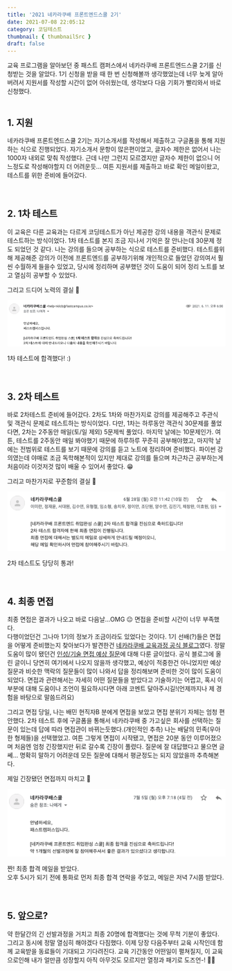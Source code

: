 ```yaml
---
title: '2021 네카라쿠배 프론트엔드스쿨 2기'
date: 2021-07-08 22:05:12
category: 코딩테스트
thumbnail: { thumbnailSrc }
draft: false
---
```


교육 프로그램을 알아보던 중 패스트 캠퍼스에서 네카라쿠배 프론트엔드스쿨 2기를 신청받는 것을 알았다. 1기 신청을 받을 때 한 번 신청해볼까 생각했었는데 너무 늦게 알아버려서 지원서를 작성할 시간이 없어 아쉬웠는데, 생각보다 다음 기회가 빨리와서 바로 신청했다.
<br/>
<br/>

## 1. 지원

네카라쿠배 프론트엔드스쿨 2기는 자기소개서를 작성해서 제출하고 구글폼을 통해 지원하는 식으로 진행되었다. 자기소개서 문항이 많은편이었고, 글자수 제한은 없어서 나는 1000자 내외로 맞춰 작성했다. 근데 나만 그런지 모르겠지만 글자수 제한이 없으니 어느정도로 작성해야할지 더 어려운듯... 여튼 지원서를 제출하고 바로 확인 메일이왔고, 테스트를 위한 준비에 들어갔다.
<br/>
<br/>
<br/>

## 2. 1차 테스트

이 교육은 다른 교육과는 다르게 코딩테스트가 아닌 제공한 강의 내용을 객관식 문제로 테스트하는 방식이었다. 1차 테스트를 본지 조금 지나서 기억은 잘 안나는데 30문제 정도 되었던 것 같다. 나는 강의를 들으며 공부하는 식으로 테스트를 준비했다. 테스트를위해 제공해준 강의가 이전에 프론트엔드를 공부하기위해 개인적으로 들었던 강의여서 훨씬 수월하게 들을수 있었고, 당시에 정리하며 공부했던 것이 도움이 되어 정리 노트를 보고 열심히 공부할 수 있었다.

그리고 드디어 노력의 결실 🍒

![1차_테스트_결과_메일](./images/2021-NKLCW/NKLCW_1st_test_result.png)

1차 테스트에 합격했다! :)
<br/>
<br/>
<br/>

## 3. 2차 테스트

바로 2차테스트 준비에 들어갔다. 2차도 1차와 마찬가지로 강의를 제공해주고 주관식 및 객관식 문제로 테스트하는 방식이었다. 다만, 1차는 하루동안 객관식 30문제를 풀었다면, 2차는 2주동안 매일(토/일 제외) 5문제씩 풀었다. 마지막 날에는 10문제인가. 여튼, 테스트를 2주동안 매일 봐야했기 때문에 하루하루 꾸준히 공부해야했고, 마지막 날에는 전범위로 테스트를 보기 때문에 강의를 듣고 노트에 정리하며 준비했다. 파이썬 강의였는데 야매로 조금 독학해본적이 있지만 제대로 강의를 들으며 차근차근 공부하는게 처음이라 이것저것 많이 배울 수 있어서 좋았다. 😁

그리고 마찬가지로 꾸준함의 결실 🍊

![2차_테스트_결과_메일](./images/2021-NKLCW/NKLCW_2ed_test_result.png)

2차 테스트도 당당히 통과!
<br/>
<br/>
<br/>

## 4. 최종 면접

최종 면접은 결과가 나오고 바로 다음날...OMG 😐 면접을 준비할 시간이 너무 부족했다.  
다행이었던건 그나마 1기의 정보가 조금이라도 있었다는 것이다. 1기 선배(?)들은 면접을 어떻게 준비했는지 찾아보다가 발견한건 [네카라쿠배 교육과정 공식 블로그](https://blog.naver.com/fastcampus_nklcb)였다. 정말 도움이 많이 됐던건 [인성/기술 면접 예상 질문](https://blog.naver.com/PostList.nhn?blogId=fastcampus_nklcb&from=postList&categoryNo=6)에 대해 다룬 글이었다. 공식 블로그에 올린 글이니 당연히 여기에서 나오지 않을까 생각했고, 예상이 적중한건 아니었지만 예상 질문과 비슷한 맥락의 질문들이 많이 나와서 답을 정리해보며 준비한 것이 많이 도움이 되었다. 면접과 관련해서는 자세히 어떤 질문들을 받았다고 기술하기는 어렵고, 혹시 이 부분에 대해 도움이나 조언이 필요하시다면 아래 코멘트 달아주시길!(언제까지나 제 경험을 바탕으로 말씀드려요)

그리고 면접 당일, 나는 배민 현직자B 분에게 면접을 보았고 면접 분위기 자체는 엄청 편안했다. 2차 테스트 후에 구글폼을 통해서 네카라쿠배 중 가고싶은 회사를 선택하는 질문이 있는데 답에 따라 면접관이 바뀌는듯했다.(개인적인 추측) 나는 배달의 민족(우아한 형제들)을 선택했었고. 여튼 그렇게 면접이 시작됐고, 면접은 20분 동안 이루어졌으며 처음엔 엄청 긴장했지만 뒤로 갈수록 긴장이 풀렸다. 질문에 잘 대답했다고 물으면 글쎄... 명확히 말하기 어려운데 모든 질문에 대해서 평균정도는 되지 않았을까 추측해본다.

제일 긴장됐던 면접까지 마치고 🍉

![면접_결과_메일](./images/2021-NKLCW/NKLCW_interview_result.png)

짠! 최종 합격 메일을 받았다.  
오후 5시가 되기 전에 통화로 먼저 최종 합격 연락을 주었고, 메일은 저녁 7시쯤 받았다.
<br/>
<br/>
<br/>

## 5. 앞으로?

약 한달간의 긴 선발과정을 거치고 최종 20명에 합격했다는 것에 무척 기분이 좋았다.  
그리고 동시에 정말 열심히 해야겠다 다짐했다. 이제 당장 다음주부터 교육 시작인데 함께 교육받을 동료들이 기대되고 기다려진다. 교육 기간동안 어떤일이 펼쳐질지, 이 교육으로인해 내가 얼만큼 성장할지 아직 아무것도 모르지만 열정과 패기로 도즈언-! 👊🏻
